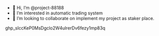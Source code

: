 - 👋 Hi, I’m @project-88188
- 👀 I’m interested in automatic trading system
- 💞️ I’m looking to collaborate on implement my project as staker place. 

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

<!---
project-88188/project-88188 is a ✨ special ✨ repository because its `README.md` (this file) appears on your GitHub profile.
You can click the Preview link to take a look at your changes.
--->
